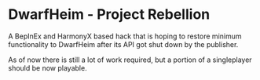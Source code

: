 # DwarfHeim - Project Rebellion
A BepInEx and HarmonyX based hack that is hoping to restore minimum functionality to DwarfHeim after its API got shut down by the publisher.

As of now there is still a lot of work required, but a portion of a singleplayer should be now playable.
